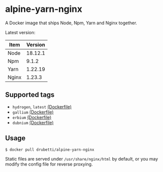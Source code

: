 # alpine-yarn-nginx

A Docker image that ships Node, Npm, Yarn and Nginx together.

Latest version:

| Item  | Version |
|-------|---------|
| Node  | 18.12.1 |
| Npm   | 9.1.2   |
| Yarn  | 1.22.19 |
| Nginx | 1.23.3  | 

## Supported tags
* `hydrogen`, `latest` [(Dockerfile)](https://github.com/drubetti/alpine-yarn-nginx/blob/hydrogen/Dockerfile)
* `gallium` [(Dockerfile)](https://github.com/drubetti/alpine-yarn-nginx/blob/gallium/Dockerfile)
* `erbium` [(Dockerfile)](https://github.com/drubetti/alpine-yarn-nginx/blob/erbium/Dockerfile)
* `dubnium` [(Dockerfile)](https://github.com/drubetti/alpine-yarn-nginx/blob/dubnium/Dockerfile)

## Usage

`$ docker pull drubetti/alpine-yarn-nginx`

Static files are served under `/usr/share/nginx/html` by default, or you may modify the config file for reverse proxying.
